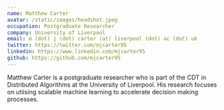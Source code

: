 ```yaml
---
name: Matthew Carter
avatar: /static/images/headshot.jpeg
occupation: Postgraduate Researcher
company: University of Liverpool
email: m (dot) j (dot) carter (at) liverpool (dot) ac (dot) uk
twitter: https://twitter.com/mjcarter95
linkedin: https://www.linkedin.com/mjcarter95
github: https://github.com/mjcarter95
---
```


Matthew Carter is a postgraduate researcher who is part of the CDT in Distributed Algorithms at the University of Liverpool. His research focuses on utiising scalable machine learning to accelerate decision making processes.
